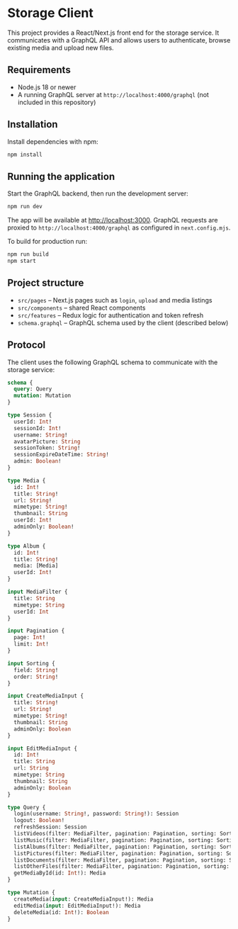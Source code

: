 # Storage Client

This project provides a React/Next.js front end for the storage service. It communicates with a GraphQL API and allows users to authenticate, browse existing media and upload new files.

## Requirements

- Node.js 18 or newer
- A running GraphQL server at `http://localhost:4000/graphql` (not included in this repository)

## Installation

Install dependencies with npm:

```bash
npm install
```

## Running the application

Start the GraphQL backend, then run the development server:

```bash
npm run dev
```

The app will be available at [http://localhost:3000](http://localhost:3000). GraphQL requests are proxied to `http://localhost:4000/graphql` as configured in `next.config.mjs`.

To build for production run:

```bash
npm run build
npm start
```

## Project structure

- `src/pages` – Next.js pages such as `login`, `upload` and media listings
- `src/components` – shared React components
- `src/features` – Redux logic for authentication and token refresh
- `schema.graphql` – GraphQL schema used by the client (described below)

## Protocol

The client uses the following GraphQL schema to communicate with the storage service:

```graphql
schema {
  query: Query
  mutation: Mutation
}

type Session {
  userId: Int!
  sessionId: Int!
  username: String!
  avatarPicture: String
  sessionToken: String!
  sessionExpireDateTime: String!
  admin: Boolean!
}

type Media {
  id: Int!
  title: String!
  url: String!
  mimetype: String!
  thumbnail: String
  userId: Int!
  adminOnly: Boolean!
}

type Album {
  id: Int!
  title: String!
  media: [Media]
  userId: Int!
}

input MediaFilter {
  title: String
  mimetype: String
  userId: Int
}

input Pagination {
  page: Int!
  limit: Int!
}

input Sorting {
  field: String!
  order: String!
}

input CreateMediaInput {
  title: String!
  url: String!
  mimetype: String!
  thumbnail: String
  adminOnly: Boolean
}

input EditMediaInput {
  id: Int!
  title: String
  url: String
  mimetype: String
  thumbnail: String
  adminOnly: Boolean
}

type Query {
  login(username: String!, password: String!): Session
  logout: Boolean!
  refreshSession: Session
  listVideos(filter: MediaFilter, pagination: Pagination, sorting: Sorting): [Media]
  listMusic(filter: MediaFilter, pagination: Pagination, sorting: Sorting): [Media]
  listAlbums(filter: MediaFilter, pagination: Pagination, sorting: Sorting): [Album]
  listPictures(filter: MediaFilter, pagination: Pagination, sorting: Sorting): [Media]
  listDocuments(filter: MediaFilter, pagination: Pagination, sorting: Sorting): [Media]
  listOtherFiles(filter: MediaFilter, pagination: Pagination, sorting: Sorting): [Media]
  getMediaById(id: Int!): Media
}

type Mutation {
  createMedia(input: CreateMediaInput!): Media
  editMedia(input: EditMediaInput!): Media
  deleteMedia(id: Int!): Boolean
}
```

